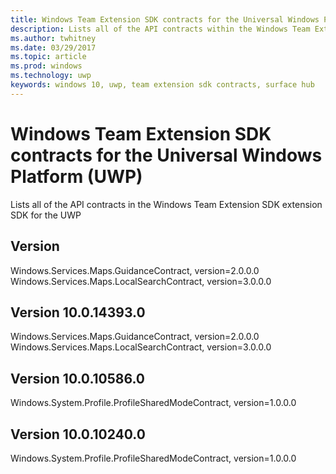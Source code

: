 ```yaml
---
title: Windows Team Extension SDK contracts for the Universal Windows Platform (UWP)
description: Lists all of the API contracts within the Windows Team Extension SDK contracts for the Universal Windows Platform.
ms.author: twhitney
ms.date: 03/29/2017
ms.topic: article
ms.prod: windows
ms.technology: uwp
keywords: windows 10, uwp, team extension sdk contracts, surface hub
---
```

# Windows Team Extension SDK contracts for the Universal Windows Platform (UWP)

Lists all of the API contracts in the Windows Team Extension SDK extension SDK for the UWP

## Version <tbd>

Windows.Services.Maps.GuidanceContract, version=2.0.0.0
Windows.Services.Maps.LocalSearchContract, version=3.0.0.0

## Version 10.0.14393.0

Windows.Services.Maps.GuidanceContract, version=2.0.0.0
Windows.Services.Maps.LocalSearchContract, version=3.0.0.0

## Version 10.0.10586.0

Windows.System.Profile.ProfileSharedModeContract, version=1.0.0.0

## Version 10.0.10240.0

Windows.System.Profile.ProfileSharedModeContract, version=1.0.0.0
